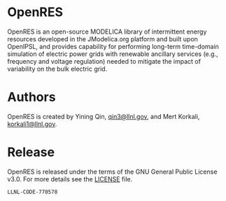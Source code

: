 # OpenRES
OpenRES is an open-source MODELICA library of intermittent energy resources developed in the JModelica.org platform and built upon OpenIPSL, and provides capability for performing long-term time-domain simulation of electric power grids with renewable ancillary services (e.g., frequency and voltage regulation) needed to mitigate the impact of variability on the bulk electric grid.

# Authors
OpenRES is created by Yining Qin, qin3@llnl.gov, and Mert Korkali, korkali1@llnl.gov.

# Release
OpenRES is released under the terms of the GNU General Public License v3.0. For more details see the
[LICENSE](LICENSE) file.

``LLNL-CODE-770578``
